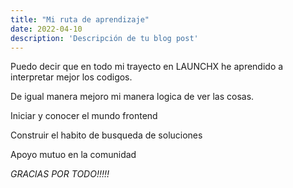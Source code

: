 ```yaml
---
title: "Mi ruta de aprendizaje"
date: 2022-04-10
description: 'Descripción de tu blog post'
---
```


Puedo decir que en todo mi trayecto en LAUNCHX he aprendido a interpretar mejor los codigos.

De igual manera mejoro mi manera logica de ver las cosas.

Iniciar y conocer el mundo frontend

Construir el habito de busqueda de soluciones

Apoyo mutuo en la comunidad


*GRACIAS POR TODO!!!!!*




